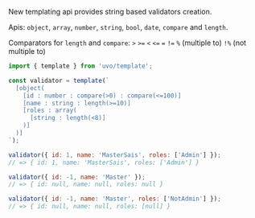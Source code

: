 New templating api provides string based validators creation.

Apis: `object`, `array`, `number`, `string`, `bool`, `date`, `compare` and `length`.

Comparators for `length` and `compare`: `>` `>=` `<` `<=` `=` `!=` `%` (multiple to) `!%` (not multiple to)

```js
import { template } from 'uvo/template';

const validator = template(`
  [object( 
    [id : number : compare(>0) : compare(<=100)]
    [name : string : length(>=10)]
    [roles : array(
      [string : length(<8)]
    )]
  )]
`);

validator({ id: 1, name: 'MasterSais', roles: ['Admin'] });
// => { id: 1, name: 'MasterSais', roles: ['Admin'] }

validator({ id: -1, name: 'Master' });
// => { id: null, name: null, roles: null }

validator({ id: -1, name: 'Master', roles: ['NotAdmin'] });
// => { id: null, name: null, roles: [null] }
```